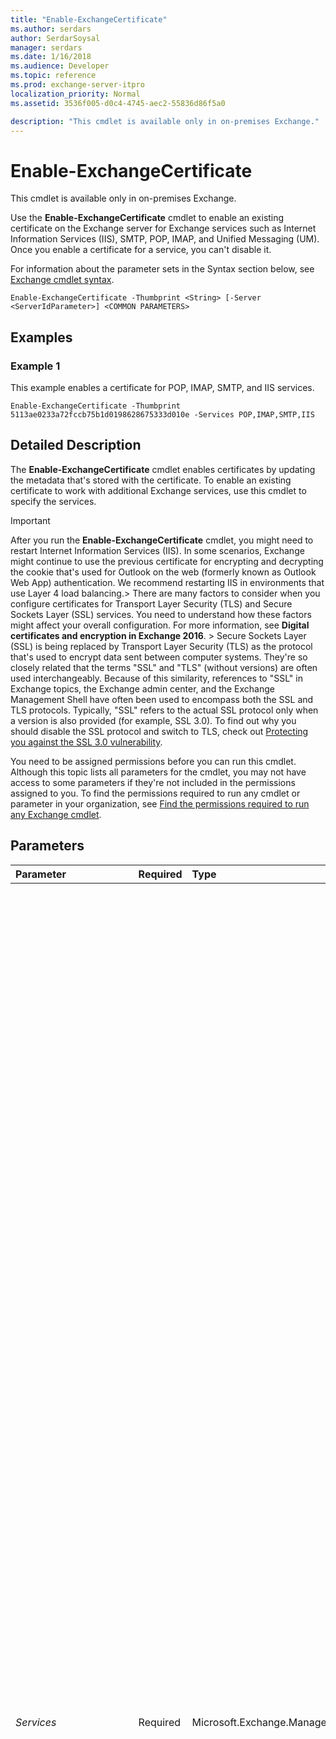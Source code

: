 ```yaml
---
title: "Enable-ExchangeCertificate"
ms.author: serdars
author: SerdarSoysal
manager: serdars
ms.date: 1/16/2018
ms.audience: Developer
ms.topic: reference
ms.prod: exchange-server-itpro
localization_priority: Normal
ms.assetid: 3536f005-d0c4-4745-aec2-55836d86f5a0

description: "This cmdlet is available only in on-premises Exchange."
---
```


# Enable-ExchangeCertificate

This cmdlet is available only in on-premises Exchange. 
  
Use the **Enable-ExchangeCertificate** cmdlet to enable an existing certificate on the Exchange server for Exchange services such as Internet Information Services (IIS), SMTP, POP, IMAP, and Unified Messaging (UM). Once you enable a certificate for a service, you can't disable it.
  
For information about the parameter sets in the Syntax section below, see [Exchange cmdlet syntax](https://technet.microsoft.com/library/bb123552.aspx). 
  
```
Enable-ExchangeCertificate -Thumbprint <String> [-Server <ServerIdParameter>] <COMMON PARAMETERS>

```

## Examples
<a name="Examples"> </a>

### Example 1

This example enables a certificate for POP, IMAP, SMTP, and IIS services.
  
```
Enable-ExchangeCertificate -Thumbprint 5113ae0233a72fccb75b1d0198628675333d010e -Services POP,IMAP,SMTP,IIS
```

## Detailed Description
<a name="DetailedDescription"> </a>

The **Enable-ExchangeCertificate** cmdlet enables certificates by updating the metadata that's stored with the certificate. To enable an existing certificate to work with additional Exchange services, use this cmdlet to specify the services.
  
> [!IMPORTANT]
> After you run the **Enable-ExchangeCertificate** cmdlet, you might need to restart Internet Information Services (IIS). In some scenarios, Exchange might continue to use the previous certificate for encrypting and decrypting the cookie that's used for Outlook on the web (formerly known as Outlook Web App) authentication. We recommend restarting IIS in environments that use Layer 4 load balancing.> There are many factors to consider when you configure certificates for Transport Layer Security (TLS) and Secure Sockets Layer (SSL) services. You need to understand how these factors might affect your overall configuration. For more information, see **Digital certificates and encryption in Exchange 2016**. > Secure Sockets Layer (SSL) is being replaced by Transport Layer Security (TLS) as the protocol that's used to encrypt data sent between computer systems. They're so closely related that the terms "SSL" and "TLS" (without versions) are often used interchangeably. Because of this similarity, references to "SSL" in Exchange topics, the Exchange admin center, and the Exchange Management Shell have often been used to encompass both the SSL and TLS protocols. Typically, "SSL" refers to the actual SSL protocol only when a version is also provided (for example, SSL 3.0). To find out why you should disable the SSL protocol and switch to TLS, check out [Protecting you against the SSL 3.0 vulnerability](https://blogs.office.com/2014/10/29/protecting-ssl-3-0-vulnerability/). 
  
You need to be assigned permissions before you can run this cmdlet. Although this topic lists all parameters for the cmdlet, you may not have access to some parameters if they're not included in the permissions assigned to you. To find the permissions required to run any cmdlet or parameter in your organization, see [Find the permissions required to run any Exchange cmdlet](https://technet.microsoft.com/library/mt432940.aspx).
  
## Parameters
<a name="DetailedDescription"> </a>

|**Parameter**|**Required**|**Type**|**Description**|
|:-----|:-----|:-----|:-----|
| _Services_ <br/> |Required  <br/> |Microsoft.Exchange.Management.SystemConfigurationTasks.AllowedServices  <br/> | The _Services_ parameter specifies the Exchange services that the certificate is enabled for. Valid values are: <br/>  `Federation`: Don't use this command to enable a certificate for federation. Creating or modifying a federation trust enables or modifies how certificates are used for federation. You manage the certificates that used for federation trusts with the **New-FederationTrust** and **Set-FederationTrust** cmdlets. <br/>  `IIS`: By default, when you enable a certificate for IIS, the "require SSL" setting is configured on the default web site in IIS. To prevent this change, use the _DoNotRequireSsl_ switch. <br/>  `IMAP`: Don't enable a wildcard certificate for the IMAP4 service. Instead, use the **Set-ImapSettings** cmdlet to configure the FQDN that clients use to connect to the IMAP4 service. <br/>  `POP`: Don't enable a wildcard certificate for the POP3 service. Instead, use the **Set-PopSettings** cmdlet to configure the FQDN that clients use to connect to the POP3 service. <br/>  `SMTP`: When you enable a certificate for SMTP, you're prompted to replace the default Exchange self-signed certificate that's used to encrypt SMTP traffic between internal Exchange. Typically, you don't need to replace the default certificate with a certificate from a commercial CA for the purpose of encrypting internal SMTP traffic. If you want to replace the default certificate without the confirmation prompt, use the  `Force` switch. <br/>  `UM`: You can only enable a certificate for the UM service when the _UMStartupMode_ parameter on the **Set-UMService** cmdlet is set to `TLS` or `Dual`. If the _UMStartupMode_ parameter is set to the default value `TCP`, you can't enable the certificate for the UM service.  <br/>  `UMCallRouter`: You can only enable a certificate for the UM Call Router service when the _UMStartupMode_ parameter on the **Set-UMCallRouterService** cmdlet is set to `TLS` or `Dual`. If the _UMStartupMode_ parameter is set to the default value `TCP`, you can't enable the certificate for the UM Call Router service.  <br/>  You can specify multiple values separated by commas. <br/> > [!NOTE]>  The values that you specify with this parameter are additive. When you enable a certificate for one or more services, any existing services remain in the **Services** property, and you can't remove the existing services. Instead, configure another certificate for the services, and then remove the certificate that you don't want to use.>  Different services have different certificate requirements. For example, some services may require a server name in the certificate's **Subject Name** or **Subject Alternative Name** fields, but other services may require an FQDN. Verify that the certificate supports the services that you want to configure.          |
| _Thumbprint_ <br/> |Required  <br/> |System.String  <br/> |The _Thumbprint_ parameter specifies the certificate that you want to configure. You can find the thumbprint value by using the **Get-ExchangeCertificate** cmdlet. <br/> The _Thumbprint_ parameter, not the _Identity_ parameter, is the positional parameter for this cmdlet. Therefore, when you specify a thumbprint value by itself, the command uses that value for the _Thumbprint_ parameter. <br/> |
| _Confirm_ <br/> |Optional  <br/> |System.Management.Automation.SwitchParameter  <br/> | The _Confirm_ switch specifies whether to show or hide the confirmation prompt. How this switch affects the cmdlet depends on if the cmdlet requires confirmation before proceeding. <br/>  Destructive cmdlets (for example, **Remove-\*** cmdlets) have a built-in pause that forces you to acknowledge the command before proceeding. For these cmdlets, you can skip the confirmation prompt by using this exact syntax: `-Confirm:$false`.  <br/>  Most other cmdlets (for example, **New-\*** and **Set-\*** cmdlets) don't have a built-in pause. For these cmdlets, specifying the _Confirm_ switch without a value introduces a pause that forces you acknowledge the command before proceeding. <br/> |
| _DomainController_ <br/> |Optional  <br/> |Microsoft.Exchange.Data.Fqdn  <br/> |The _DomainController_ parameter specifies the domain controller that's used by this cmdlet to read data from or write data to Active Directory. You identify the domain controller by its fully qualified domain name (FQDN). For example, `dc01.contoso.com`.  <br/> The _DomainController_ parameter isn't supported on Edge Transport servers. An Edge Transport server uses the local instance of Active Directory Lightweight Directory Services (AD LDS) to read and write data. <br/> |
| _DoNotRequireSsl_ <br/> |Optional  <br/> |System.Management.Automation.SwitchParameter  <br/> |The _DoNotRequireSsl_ switch prevents the command from enabling the "require SSL" setting on the default web site when you enable the certificate for IIS. You don't need to specify a value with this switch. <br/> If you don't use this switch, and you use the _Services_ parameter to enable the certificate for IIS, the command enables the "require SSL" setting for the default web site in IIS. <br/> |
| _Force_ <br/> |Optional  <br/> |System.Management.Automation.SwitchParameter  <br/> |The _Force_ switch specifies whether to suppress warning or confirmation messages. You can use this switch to run tasks programmatically where prompting for administrative input is inappropriate. You don't need to specify a value with this switch. <br/> By default, when you enable a certificate for SMTP, the command prompts you to replace the existing certificate that's enabled for SMTP, which is likely the default Exchange self-signed certificate.  <br/> |
| _Identity_ <br/> |Optional  <br/> |Microsoft.Exchange.Configuration.Tasks.ExchangeCertificateIdParameter  <br/> | The _Identity_ parameter specifies the certificate that you want to configure. Valid values are: <br/>  `<ServerNameorFQDN>\<Thumbprint>` <br/>  `<Thumbprint>` <br/>  You can find the thumbprint value by using the **Get-ExchangeCertificate** cmdlet. <br/>  You can't use this parameter with the _Server_ parameter. <br/>  The _Thumbprint_ parameter, not the _Identity_ parameter, is the positional parameter for this cmdlet. Therefore, when you specify a thumbprint value by itself, the command uses that value for the _Thumbprint_ parameter. <br/> |
| _NetworkServiceAllowed_ <br/> |Optional  <br/> |System.Management.Automation.SwitchParameter  <br/> |The _NetworkServiceAllowed_ switch gives the built-in Network Service account permission to read the certificate's private key without enabling the certificate for SMTP. You don't need to specify a value with this switch. <br/> |
| _Server_ <br/> |Optional  <br/> |Microsoft.Exchange.Configuration.Tasks.ServerIdParameter  <br/> | The _Server_ parameter specifies the Exchange server where you want to run this command. You can use any value that uniquely identifies the server. For example: <br/>  Name <br/>  FQDN <br/>  Distinguished name (DN) <br/>  Exchange Legacy DN <br/>  If you don't use this parameter, the command is run on the local server. <br/>  You can't use this parameter with the _Identity_ parameter, but you can use it with the _Thumbprint_ parameter. <br/> |
| _WhatIf_ <br/> |Optional  <br/> |System.Management.Automation.SwitchParameter  <br/> |The _WhatIf_ switch simulates the actions of the command. You can use this switch to view the changes that would occur without actually applying those changes. You don't need to specify a value with this switch. <br/> |
   
## Input Types
<a name="InputTypes"> </a>

To see the input types that this cmdlet accepts, see [Cmdlet Input and Output Types](http://go.microsoft.com/fwlink/p/?linkId=616387). If the Input Type field for a cmdlet is blank, the cmdlet doesn't accept input data. 
  
## Return Types
<a name="ReturnTypes"> </a>

To see the return types, which are also known as output types, that this cmdlet accepts, see [Cmdlet Input and Output Types](http://go.microsoft.com/fwlink/p/?linkId=616387). If the Output Type field is blank, the cmdlet doesn't return data. 
  

